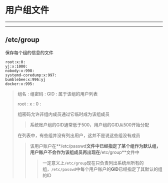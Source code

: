 # 用户组文件

---

---

## /etc/group

保存每个组的信息的文件

```
root:x:0:
yj:x:1000:
nobody:x:998:
systemd-coredump:x:997:
bumblebee:x:996:yj
docker:x:995:
```

> 组名 : 组密码 : GID : 属于该组的用户列表
>
>  root :      x     :   0   :
>
> 组密码允许非组内成员通过它临时成为该组成员
>
> > 系统账户组的GID通常低于500，用户组的GID从500开始分配
>
> 在列表中，有些组并没有列出用户，这并不是说这些组没有成员
>
> > 该用户账户在**/etc/passwd**文件中已经指定了某个组作为默认组，用户账户不会作为该组成员再出现在**/etc/group**文件中
> >
> > > 一定意义上`/etc/group`现在只负责列出系统州所有的组，`/etc/passwd`中每个用户账户的**GID**已经指定了其默认的组的ID